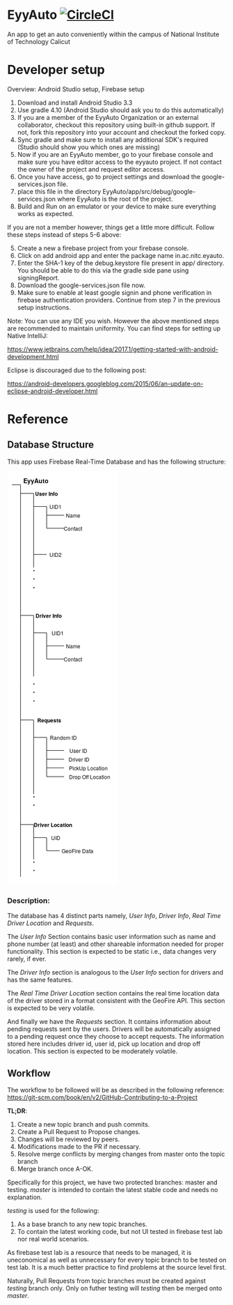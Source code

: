 # EyyAuto   [![CircleCI](https://circleci.com/gh/EyyAuto/EyyautoDriver/tree/master.svg?style=svg)](https://circleci.com/gh/EyyAuto/EyyAuto/tree/master)

An app to get an auto conveniently within the campus of National Institute of Technology Calicut

# Developer setup

Overview: Android Studio setup, Firebase setup

1. Download and install Android Studio 3.3
2. Use gradle 4.10 (Android Studio should ask you to do this automatically)
3. If you are a member of the EyyAuto Organization or an external collaborator, checkout this repository using built-in github support. If not, fork this repository into your account and checkout the forked copy.
4. Sync gradle and make sure to install any additional SDK's required (Studio should show you which ones are missing)
5. Now if you are an EyyAuto member, go to your firebase console and make sure you have editor access to the eyyauto project. If not contact the owner of the project and request editor access.
6. Once you have access, go to project settings and download the google-services.json file.
7. place this file in the directory EyyAuto/app/src/debug/google-services.json where EyyAuto is the root of the project.
8. Build and Run on an emulator or your device to make sure everything works as expected.

If you are not a member however, things get a little more difficult. Follow these steps instead of steps 5-6 above:

5. Create a new a firebase project from your firebase console.
6. Click on add android app and enter the package name in.ac.nitc.eyauto.
7. Enter the SHA-1 key of the debug.keystore file present in app/ directory. You should be able to do this via the gradle side pane using signingReport.
8. Download the google-services.json file now.
9. Make sure to enable at least google signin and phone verification in firebase authentication providers.
Continue from step 7 in the previous setup instructions.

Note:
  You can use any IDE you wish. However the above mentioned steps are recommended to maintain uniformity.
  You can find steps for setting up Native IntelliJ:

  https://www.jetbrains.com/help/idea/2017.1/getting-started-with-android-development.html

  Eclipse is discouraged due to the following post:

  https://android-developers.googleblog.com/2015/06/an-update-on-eclipse-android-developer.html

# Reference

## Database Structure

This app uses Firebase Real-Time Database and has the following structure:

![](https://github.com/EyyAuto/EyyAuto/blob/master/database.png)

### Description:

The database has 4 distinct parts namely, _User Info_, _Driver Info_, _Real Time Driver Location_ and _Requests_.

The _User Info_ Section contains basic user information such as name and phone number (at least) and other
shareable information needed for proper functionality.
This section is expected to be static i.e., data changes very rarely, if ever.

The _Driver Info_ section is analogous to the _User Info_ section for drivers and has the same features.

The _Real Time Driver Location_ section contains the real time location data of the driver stored in a format
consistent with the GeoFire API.
This section is expected to be very volatile.

And finally we have the _Requests_ section. It contains information about pending requests sent by the users.
Drivers will be automatically assigned to a pending request once they choose to accept requests.
The information stored here includes driver id, user id, pick up location and drop off location.
This section is expected to be moderately volatile.

## Workflow

The workflow to be followed will be as described in the following reference:
https://git-scm.com/book/en/v2/GitHub-Contributing-to-a-Project

**TL;DR**:
1. Create a new topic branch and push commits.
2. Create a Pull Request to Propose changes.
3. Changes will be reviewed by peers.
4. Modifications made to the PR if necessary.
5. Resolve merge conflicts by merging changes from master onto the topic branch
6. Merge branch once A-OK.

Specifically for this project, we have two protected branches: master and testing.
_master_ is intended to contain the latest stable code and needs no explanation.

_testing_ is used for the following:
1. As a base branch to any new topic branches.
2. To contain the latest working code, but not UI tested in firebase test lab nor real world scenarios.

As firebase test lab is a resource that needs to be managed, it is uneconomical as well as unnecessary
for every topic branch to be tested on test lab. It is a much better practice to find problems at the
source level first.

Naturally, Pull Requests from topic branches must be created against _testing_ branch only.
Only on futher testing will _testing_ then be merged onto _master_.